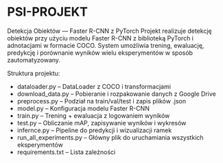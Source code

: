 # PSI-PROJEKT
Detekcja Obiektów — Faster R-CNN z PyTorch
Projekt realizuje detekcję obiektów przy użyciu modelu Faster R-CNN z biblioteką PyTorch i adnotacjami w formacie COCO. System umożliwia trening, ewaluację, predykcję i porównanie wyników wielu eksperymentów w sposób zautomatyzowany.

Struktura projektu:
- dataloader.py – DataLoader z COCO i transformacjami
- download_data.py – Pobieranie i rozpakowanie danych z Google Drive
- preprocess.py – Podział na train/val/test i zapis plików .json
- model.py – Konfiguracja modelu Faster R-CNN
- train.py – Trening + ewaluacja z logowaniem wyników
- test.py – Obliczanie mAP, zapisywanie wyników i wykresów
- infernce.py – Pipeline do predykcji i wizualizacji ramek
- run_all_experiments.py – Główny plik do uruchamiania wszystkich eksperymentów
- requirements.txt – Lista zależności
